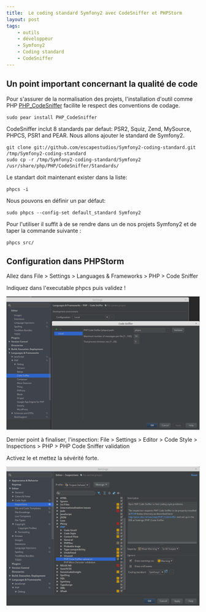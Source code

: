 ```yaml
---
title:  Le coding standard Symfony2 avec CodeSniffer et PHPStorm
layout: post
tags:
    - outils
    - développeur
    - Symfony2
    - Coding standard
    - CodeSniffer
---
```


Un point important concernant la qualité de code
------------------------------------------------

Pour s'assurer de la normalisation des projets, l'installation d'outil comme PHP [PHP_CodeSniffer](http://pear.php.net/package/PHP_CodeSniffer) facilite le respect des conventions de codage.

    sudo pear install PHP_CodeSniffer

CodeSniffer inclut 8 standards par defaut: PSR2, Squiz, Zend, MySource, PHPCS, PSR1 and PEAR.
Nous allons ajouter le standard de Symfony2.

    git clone git://github.com/escapestudios/Symfony2-coding-standard.git /tmp/Symfony2-coding-standard
    sudo cp -r /tmp/Symfony2-coding-standard/Symfony2 /usr/share/php/PHP/CodeSniffer/Standards/

Le standart doit maintenant exister dans la liste:

    phpcs -i

Nous pouvons en définir un par défaut:

    sudo phpcs --config-set default_standard Symfony2

Pour l'utiliser il suffit à de se rendre dans un de nos projets Symfony2 et de taper la commande suivante :

    phpcs src/


Configuration dans PHPStorm
---------------------------

Allez dans File > Settings > Languages & Frameworks > PHP > Code Sniffer  

Indiquez dans l'executable phpcs puis validez !

![CodeSniffer](/img/1_phpstorm_codesniffer.png)

Dernier point à finaliser, l'inspection:
File > Settings > Editor > Code Style > Inspections > PHP > PHP Code Sniffer validation
  
Activez le et mettez la sévérité forte.

![Inspection](/img/2_phpstorm_setting_inspections.png)
